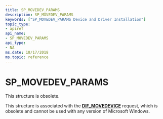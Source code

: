 ```yaml
---
title: SP_MOVEDEV_PARAMS
description: SP_MOVEDEV_PARAMS
keywords: ["SP_MOVEDEV_PARAMS Device and Driver Installation"]
topic_type:
- apiref
api_name:
- SP_MOVEDEV_PARAMS
api_type:
- NA
ms.date: 10/17/2018
ms.topic: reference
---
```


# SP_MOVEDEV_PARAMS


This structure is obsolete.

This structure is associated with the [**DIF_MOVEDEVICE**](dif-movedevice.md) request, which is obsolete and cannot be used with any version of Microsoft Windows.

 

 





